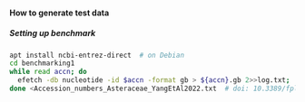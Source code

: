 #### How to generate test data

##### Setting up benchmark
```bash
apt install ncbi-entrez-direct  # on Debian
cd benchmarking1
while read accn; do
  efetch -db nucleotide -id $accn -format gb > ${accn}.gb 2>>log.txt;
done <Accession_numbers_Asteraceae_YangEtAl2022.txt  # doi: 10.3389/fpls.2022.808156
```
